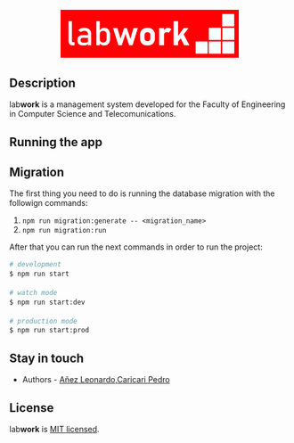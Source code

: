 <p align="center">
  <a href="http://nestjs.com/" target="blank"><img src="https://raw.githubusercontent.com/ficct/lab-backend/main/images/logolb.png?token=AF3742RR72AWPG7RNOINHZ3BPKVYC" width="320" alt="Nest Logo" /></a>
</p>



## Description

lab**work** is a management system developed for the Faculty of Engineering in Computer Science and Telecomunications.


## Running the app

## Migration

The first thing you need to do is running the database migration with the followign commands:

  1. ```npm run migration:generate -- <migration_name>```
  2. ```npm run migration:run```

After that you can run the next commands in order to run the project:

```bash
# development
$ npm run start

# watch mode
$ npm run start:dev

# production mode
$ npm run start:prod
```


## Stay in touch

- Authors - [Añez Leonardo](https://github.com/toborochi),[Caricari Pedro](https://github.com/cartory)

## License

lab**work** is [MIT licensed](LICENSE).
